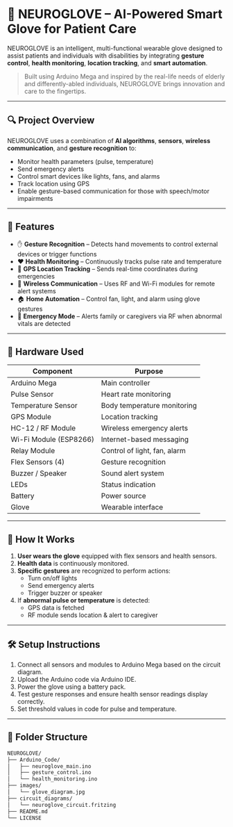 # 🧠 NEUROGLOVE – AI-Powered Smart Glove for Patient Care

NEUROGLOVE is an intelligent, multi-functional wearable glove designed to assist patients and individuals with disabilities by integrating **gesture control**, **health monitoring**, **location tracking**, and **smart automation**.

> Built using Arduino Mega and inspired by the real-life needs of elderly and differently-abled individuals, NEUROGLOVE brings innovation and care to the fingertips.

---

## 🔍 Project Overview

NEUROGLOVE uses a combination of **AI algorithms**, **sensors**, **wireless communication**, and **gesture recognition** to:
- Monitor health parameters (pulse, temperature)
- Send emergency alerts
- Control smart devices like lights, fans, and alarms
- Track location using GPS
- Enable gesture-based communication for those with speech/motor impairments

---

## 🚀 Features

- ✋ **Gesture Recognition** – Detects hand movements to control external devices or trigger functions
- ❤️ **Health Monitoring** – Continuously tracks pulse rate and temperature
- 🧭 **GPS Location Tracking** – Sends real-time coordinates during emergencies
- 📡 **Wireless Communication** – Uses RF and Wi-Fi modules for remote alert systems
- 🏠 **Home Automation** – Control fan, light, and alarm using glove gestures
- 🚨 **Emergency Mode** – Alerts family or caregivers via RF when abnormal vitals are detected

---

## 🧰 Hardware Used

| Component              | Purpose                           |
|------------------------|------------------------------------|
| Arduino Mega           | Main controller                    |
| Pulse Sensor           | Heart rate monitoring              |
| Temperature Sensor     | Body temperature monitoring        |
| GPS Module             | Location tracking                  |
| HC-12 / RF Module      | Wireless emergency alerts          |
| Wi-Fi Module (ESP8266) | Internet-based messaging           |
| Relay Module           | Control of light, fan, alarm       |
| Flex Sensors (4)       | Gesture recognition                |
| Buzzer / Speaker       | Sound alert system                 |
| LEDs                   | Status indication                  |
| Battery                | Power source                       |
| Glove                  | Wearable interface                 |

---

## 🔧 How It Works

1. **User wears the glove** equipped with flex sensors and health sensors.
2. **Health data** is continuously monitored.
3. **Specific gestures** are recognized to perform actions:
   - Turn on/off lights
   - Send emergency alerts
   - Trigger buzzer or speaker
4. If **abnormal pulse or temperature** is detected:
   - GPS data is fetched
   - RF module sends location & alert to caregiver

---

## 🛠️ Setup Instructions

1. Connect all sensors and modules to Arduino Mega based on the circuit diagram.
2. Upload the Arduino code via Arduino IDE.
3. Power the glove using a battery pack.
4. Test gesture responses and ensure health sensor readings display correctly.
5. Set threshold values in code for pulse and temperature.

---

## 📁 Folder Structure

```bash
NEUROGLOVE/
├── Arduino_Code/
│   ├── neuroglove_main.ino
│   ├── gesture_control.ino
│   └── health_monitoring.ino
├── images/
│   └── glove_diagram.jpg
├── circuit_diagrams/
│   └── neuroglove_circuit.fritzing
├── README.md
└── LICENSE

